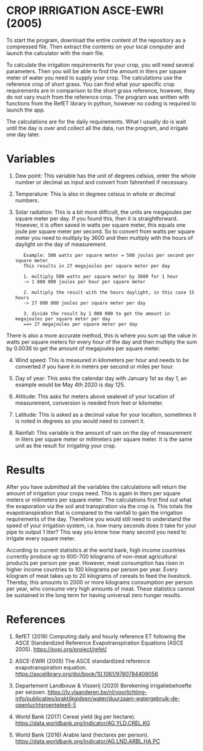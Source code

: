 # CROP IRRIGATION ASCE-EWRI (2005)

To start the program, download the entire content of the repository as a compressed file. Then extract the contents on your local computer and launch the calculator with the main file. 

To calculate the irrigation requirements for your crop, you will need several parameters. Then you will be able to find the amount in liters per square meter of water you need to supply your crop. The calculations use the reference crop of short grass. You can find what your specific crop requirements are in comparison to the short grass reference, however, they do not vary much from the reference crop. The program was written with functions from the RefET library in python, however no coding is required to launch the app. 

The calculations are for the daily requirements. What I usually do is wait until the day is over and collect all the data, run the program, and irrigate one day later.

Variables
=========

1. Dew point: This variable has the unit of degrees celsius, enter the whole number or decimal as input and convert from fahrenheit if necessary.

2. Temperature: This is also in degrees celsius in whole or decimal numbers.

3. Solar radiation: This is a bit more difficult, the units are megajoules per square meter per day. If you found this, then it is straightforward. However, it is often saved in watts per square meter, this equals one joule per square meter per second. So to convert from watts per square meter you need to multiply by 3600 and then multiply with the hours of daylight on the day of measurement.

          Example: 500 watts per square meter = 500 joules per second per square meter
          This results in 27 megajoules per square meter per day

          1. multiply 500 watts per square meter by 3600 for 1 hour 
          -> 1 800 000 joules per hour per square meter
          
          2. multiply the result with the hours daylight, in this case 15 hours
          -> 27 000 000 joules per square meter per day
          
          3. divide the result by 1 000 000 to get the amount in megajoules per square meter per day 
          ==> 27 megajoules per square meter per day
          
There is also a more accurate method, this is where you sum up the value in watts per square meters for every hour of the day and then multiply the sum by 0.0036 to get the amount of megajoules per square meter.

4. Wind speed: This is measured in kilometers per hour and needs to be converted if you have it in meters per second or miles per hour.

5. Day of year: This asks the calendar day with January 1st as day 1, an example would be May 4th 2020 is day 125.

6. Altitude: This asks for meters above sealevel of your location of measurement, conversion is needed from feet or kilometer.

7. Latitude: This is asked as a decimal value for your location, sometimes it is noted in degrees so you would need to convert it.

8. Rainfall: This variable is the amount of rain on the day of measurement in liters per square meter or milimeters per square meter. It is the same unit as the result for irrigating your crop.

Results
=======

After you have submitted all the variables the calculations will return the amount of irrigation your crops need. This is again in liters per square meters or milimeters per square meter. The calculations first find out what the evaporation via the soil and transpiration via the crop is. This totals the evapotranspiration that is compared to the rainfall to gain the irrigation requirements of the day. Therefore you would still need to understand the speed of your irrigation system, i.e. how many seconds does it take for your pipe to output 1 liter? This way you know how many second you need to irrigate every square meter.

According to current statistics at the world bank, high income countries currently produce up to 600-700 kilograms of non-meat agricultural products per person per year. However, meat consumption has risen in higher income countries to 100 kilograms per person per year. Every kilogram of meat takes up to 20 kilograms of cereals to feed the livestock. Thereby, this amounts to 2000 or more kilograms consumption per person per year, who consume very high amounts of meat. These statistics cannot be sustained in the long term for having universal zero hunger results.

References
==========

1. RefET (2019) Computing daily and hourly reference ET following the ASCE Standardized Reference Evapotranspiration Equations (ASCE 2005). https://pypi.org/project/refet/

2. ASCE-EWRI (2005) The ASCE standardized reference evapotranspiration equation. https://ascelibrary.org/doi/book/10.1061/9780784408056

3. Departement Landbouw & Visserij (2020) Berekening irrigatiebehoefte per seizoen. https://lv.vlaanderen.be/nl/voorlichting-info/publicaties/praktijkgidsen/water/duurzaam-watergebruik-de-openluchtgroenteteelt-5

4. World Bank (2017) Cereal yield (kg per hectare). https://data.worldbank.org/indicator/AG.YLD.CREL.KG 

5. World Bank (2016) Arable land (hectares per person). https://data.worldbank.org/indicator/AG.LND.ARBL.HA.PC
